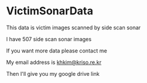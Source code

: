 # VictimSonarData
This data is victim images scanned by side scan sonar

I have 507 side scan sonar images

If you want more data please contact me

My email address is khkim@kriso.re.kr

Then I'll give you my google drive link
